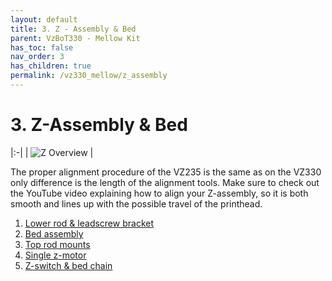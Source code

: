 ```yaml
---
layout: default
title: 3. Z - Assembly & Bed
parent: VzBoT330 - Mellow Kit
has_toc: false
nav_order: 3
has_children: true
permalink: /vz330_mellow/z_assembly
---
```


# 3. Z-Assembly & Bed

|:-|
| ![Z Overview](../assets/images/manual/vz330_mellow/z_assembly/overview.png) |

The proper alignment procedure of the VZ235 is the same as on the VZ330 only difference is the length of the alignment tools. Make sure to check out the YouTube video explaining how to align your Z-assembly, so it is both smooth and lines up with the possible travel of the printhead.

1. [Lower rod & leadscrew bracket](/vz330_mellow/z_assembly/lower_part)
2. [Bed assembly](/vz330_mellow/z_assembly/bed_assembly)
3. [Top rod mounts](/vz330_mellow/z_assembly/top_rod_mounts)
4. [Single z-motor](/vz330_mellow/z_assembly/z_motor)
5. [Z-switch & bed chain](/vz330_mellow/z_assembly/bed_additions)
